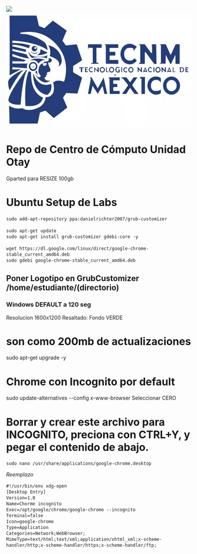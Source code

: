 ![](http://tectijuana.edu.mx/wp-content/uploads/2014/11/Logo-Centro-de-Computo.png)
![](Logo-TecNM.jpg)

# Repo de Centro de Cómputo Unidad Otay
 Gparted para RESIZE 100gb

# Ubuntu Setup de Labs
```
sudo add-apt-repository ppa:danielrichter2007/grub-customizer

sudo apt-get update
sudo apt-get install grub-customizer gdebi-core -y 

wget https://dl.google.com/linux/direct/google-chrome-stable_current_amd64.deb 
sudo gdebi google-chrome-stable_current_amd64.deb 
```

## Poner Logotipo en GrubCustomizer  /home/estudiante/(directorio)
### Windows DEFAULT a 120 seg
 Resolucion 1600x1200
 Resaltado: Fondo VERDE

# son como 200mb de actualizaciones
sudo apt-get upgrade -y 


# Chrome con Incognito por default
sudo update-alternatives --config x-www-browser
Seleccionar CERO

# Borrar y crear este archivo para INCOGNITO, preciona con CTRL+Y, y pegar el contenido de abajo.
    sudo nano /usr/share/applications/google-chrome.desktop  

*Reemplazo*
```
#!/usr/bin/env xdg-open
[Desktop Entry]
Version=1.0
Name=Chorme incognito
Exec=/opt/google/chrome/google-chrome --incognito
Terminal=false
Icon=google-chrome
Type=Application
Categories=Network;WebBrowser;
MimeType=text/html;text/xml;application/xhtml_xml;x-scheme-handler/http;x-scheme-handler/https;x-scheme-handler/ftp;
```
